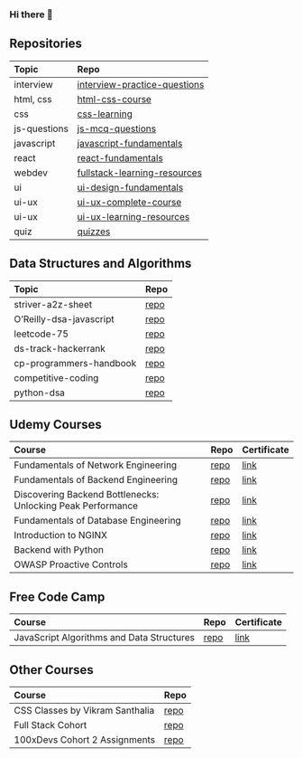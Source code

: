 ### Hi there 👋

<!--
**tanmayi-dev/tanmayi-dev** is a ✨ _special_ ✨ repository because its `README.md` (this file) appears on your GitHub profile.

Here are some ideas to get you started:

- 🔭 I’m currently working on ...
- 🌱 I’m currently learning ...
- 👯 I’m looking to collaborate on ...
- 🤔 I’m looking for help with ...
- 💬 Ask me about ...
- 📫 How to reach me: ...
- 😄 Pronouns: ...
- ⚡ Fun fact: ...
-->

## Repositories

|  Topic | Repo  |   
|:------|:-----|
| interview | [interview-practice-questions](https://github.com/tanmayi-dev/interview-practice-questions) |
| html, css  | [html-css-course](https://github.com/tanmayi-dev/html-css-course)  |
| css | [css-learning](https://github.com/tanmayi-dev/css-learning)  |
| js-questions | [js-mcq-questions](https://github.com/tanmayi-dev/javascript-questions) |
| javascript | [javascript-fundamentals](https://github.com/tanmayi-dev/javascript-fundamentals) |
| react | [react-fundamentals](https://github.com/tanmayi-dev/react-fundamentals) |
| webdev | [fullstack-learning-resources](https://github.com/tanmayi-dev/fullstack-learning-resources) |
| ui | [ui-design-fundamentals](https://github.com/tanmayi-dev/ui-design-fundamentals) |
| ui-ux | [ui-ux-complete-course](https://github.com/tanmayi-dev/ui-ux-design-complete-course)  |
| ui-ux | [ui-ux-learning-resources](https://github.com/tanmayi-dev/ui-ux-design-learning-resources)  |
| quiz  | [quizzes](https://github.com/tanmayi-dev/quizzes) |


## Data Structures and Algorithms

|  Topic | Repo  |   
|:------|:-----|
| striver-a2z-sheet  | [repo](https://github.com/tanmayi-dev/striver-a2z-dsa-course-sheet)  |
| O’Reilly-dsa-javascript | [repo](https://github.com/tanmayi-dev/data-structures-and-algorithms-with-javascript) |
| leetcode-75 | [repo](https://github.com/tanmayi-dev/leetcode-75) |
| ds-track-hackerrank | [repo](https://github.com/tanmayi-dev/data-structures-track-hackerrank)  |
| cp-programmers-handbook | [repo](https://github.com/tanmayi-dev/competitive-programmers-handbook) |
| competitive-coding | [repo](https://github.com/tanmayi-dev/competitive-coding) |
| python-dsa | [repo](https://github.com/tanmayi-dev/python-dsa.git) |

## Udemy Courses
|  Course | Repo  | Certificate |   
|:------|:-----|:-----|
| Fundamentals of Network Engineering | [repo]()  | [link]() |
| Fundamentals of Backend Engineering | [repo]()  | [link]() |
| Discovering Backend Bottlenecks: Unlocking Peak Performance | [repo]()  | [link]() |
| Fundamentals of Database Engineering | [repo]()  | [link]() |
| Introduction to NGINX | [repo]()  | [link]() |
| Backend with Python | [repo]()  | [link]() |
| OWASP Proactive Controls | [repo](https://github.com/tanmayi-dev/owasp-proactive-controls-2016) | [link]() |

## Free Code Camp
|  Course | Repo  | Certificate |   
|:------|:-----|:-----|
| JavaScript Algorithms and Data Structures | [repo]()  | [link]() |

## Other Courses

|  Course | Repo  |
|:------|:-----|
| CSS Classes by Vikram Santhalia | [repo](https://github.com/tanmayi-dev/css-learning)  | 
| Full Stack Cohort | [repo](https://github.com/tanmayi-dev/full-stack-cohort)  | 
| 100xDevs Cohort 2 Assignments | [repo](https://github.com/tanmayi-dev/100xdevs-cohort-2-assignments)  | 

<!---

## Private Repos
|  Topic | Repo  |   
|:------:|:-----:|
| links  | [links-dump](https://github.com/tanmayi-dev/links-dump) |
| my-links | [my-links](https://github.com/tanmayi-dev/my-links) |
| resources | [personal-resources](https://github.com/tanmayi-dev/personal-resources) |
| project-ideas | [ideas-and-plans](https://github.com/tanmayi-dev/ideas-plans-todos-references) |
| s1-learning | [sentinelone-learning](https://github.com/tanmayi-dev/sentinelone-learning)  |
| react | [namaste-react-cloned](https://github.com/tanmayi-dev/namaste-react-course) |

-->
